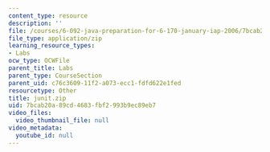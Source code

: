 ```yaml
---
content_type: resource
description: ''
file: /courses/6-092-java-preparation-for-6-170-january-iap-2006/7bcab20a89cd4683fbf2993b9ec89eb7_junit.zip
file_type: application/zip
learning_resource_types:
- Labs
ocw_type: OCWFile
parent_title: Labs
parent_type: CourseSection
parent_uid: c76c3609-11f2-a073-ecc1-fdfd622e1fed
resourcetype: Other
title: junit.zip
uid: 7bcab20a-89cd-4683-fbf2-993b9ec89eb7
video_files:
  video_thumbnail_file: null
video_metadata:
  youtube_id: null
---
```

